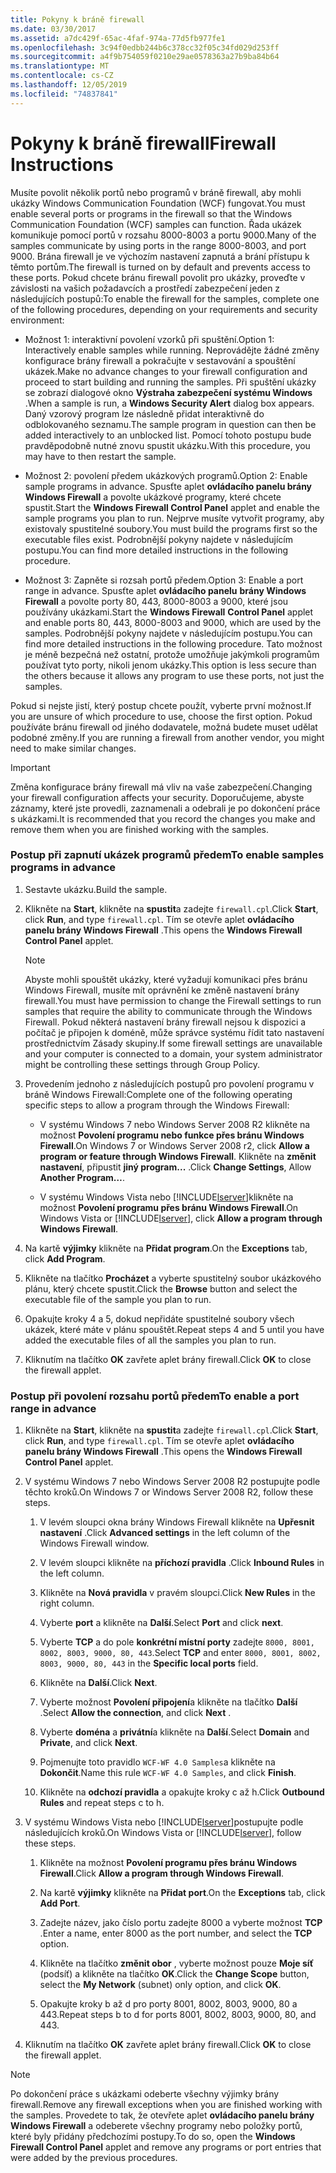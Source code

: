 ```yaml
---
title: Pokyny k bráně firewall
ms.date: 03/30/2017
ms.assetid: a7dc429f-65ac-4faf-974a-77d5fb977fe1
ms.openlocfilehash: 3c94f0edbb244b6c378cc32f05c34fd029d253ff
ms.sourcegitcommit: a4f9b754059f0210e29ae0578363a27b9ba84b64
ms.translationtype: MT
ms.contentlocale: cs-CZ
ms.lasthandoff: 12/05/2019
ms.locfileid: "74837841"
---
```

# <a name="firewall-instructions"></a><span data-ttu-id="686a3-102">Pokyny k bráně firewall</span><span class="sxs-lookup"><span data-stu-id="686a3-102">Firewall Instructions</span></span>
<span data-ttu-id="686a3-103">Musíte povolit několik portů nebo programů v bráně firewall, aby mohli ukázky Windows Communication Foundation (WCF) fungovat.</span><span class="sxs-lookup"><span data-stu-id="686a3-103">You must enable several ports or programs in the firewall so that the Windows Communication Foundation (WCF) samples can function.</span></span> <span data-ttu-id="686a3-104">Řada ukázek komunikuje pomocí portů v rozsahu 8000-8003 a portu 9000.</span><span class="sxs-lookup"><span data-stu-id="686a3-104">Many of the samples communicate by using ports in the range 8000-8003, and port 9000.</span></span> <span data-ttu-id="686a3-105">Brána firewall je ve výchozím nastavení zapnutá a brání přístupu k těmto portům.</span><span class="sxs-lookup"><span data-stu-id="686a3-105">The firewall is turned on by default and prevents access to these ports.</span></span> <span data-ttu-id="686a3-106">Pokud chcete bránu firewall povolit pro ukázky, proveďte v závislosti na vašich požadavcích a prostředí zabezpečení jeden z následujících postupů:</span><span class="sxs-lookup"><span data-stu-id="686a3-106">To enable the firewall for the samples, complete one of the following procedures, depending on your requirements and security environment:</span></span>  
  
- <span data-ttu-id="686a3-107">Možnost 1: interaktivní povolení vzorků při spuštění.</span><span class="sxs-lookup"><span data-stu-id="686a3-107">Option 1: Interactively enable samples while running.</span></span> <span data-ttu-id="686a3-108">Neprovádějte žádné změny konfigurace brány firewall a pokračujte v sestavování a spouštění ukázek.</span><span class="sxs-lookup"><span data-stu-id="686a3-108">Make no advance changes to your firewall configuration and proceed to start building and running the samples.</span></span> <span data-ttu-id="686a3-109">Při spuštění ukázky se zobrazí dialogové okno **Výstraha zabezpečení systému Windows** .</span><span class="sxs-lookup"><span data-stu-id="686a3-109">When a sample is run, a **Windows Security Alert** dialog box appears.</span></span> <span data-ttu-id="686a3-110">Daný vzorový program lze následně přidat interaktivně do odblokovaného seznamu.</span><span class="sxs-lookup"><span data-stu-id="686a3-110">The sample program in question can then be added interactively to an unblocked list.</span></span> <span data-ttu-id="686a3-111">Pomocí tohoto postupu bude pravděpodobně nutné znovu spustit ukázku.</span><span class="sxs-lookup"><span data-stu-id="686a3-111">With this procedure, you may have to then restart the sample.</span></span>  
  
- <span data-ttu-id="686a3-112">Možnost 2: povolení předem ukázkových programů.</span><span class="sxs-lookup"><span data-stu-id="686a3-112">Option 2: Enable sample programs in advance.</span></span> <span data-ttu-id="686a3-113">Spusťte aplet **ovládacího panelu brány Windows Firewall** a povolte ukázkové programy, které chcete spustit.</span><span class="sxs-lookup"><span data-stu-id="686a3-113">Start the **Windows Firewall Control Panel** applet and enable the sample programs you plan to run.</span></span> <span data-ttu-id="686a3-114">Nejprve musíte vytvořit programy, aby existovaly spustitelné soubory.</span><span class="sxs-lookup"><span data-stu-id="686a3-114">You must build the programs first so the executable files exist.</span></span> <span data-ttu-id="686a3-115">Podrobnější pokyny najdete v následujícím postupu.</span><span class="sxs-lookup"><span data-stu-id="686a3-115">You can find more detailed instructions in the following procedure.</span></span>  
  
- <span data-ttu-id="686a3-116">Možnost 3: Zapněte si rozsah portů předem.</span><span class="sxs-lookup"><span data-stu-id="686a3-116">Option 3: Enable a port range in advance.</span></span> <span data-ttu-id="686a3-117">Spusťte aplet **ovládacího panelu** **brány Windows Firewall** a povolte porty 80, 443, 8000-8003 a 9000, které jsou používány ukázkami.</span><span class="sxs-lookup"><span data-stu-id="686a3-117">Start the **Windows Firewall** **Control Panel** applet and enable ports 80, 443, 8000-8003 and 9000, which are used by the samples.</span></span> <span data-ttu-id="686a3-118">Podrobnější pokyny najdete v následujícím postupu.</span><span class="sxs-lookup"><span data-stu-id="686a3-118">You can find more detailed instructions in the following procedure.</span></span> <span data-ttu-id="686a3-119">Tato možnost je méně bezpečná než ostatní, protože umožňuje jakýmkoli programům používat tyto porty, nikoli jenom ukázky.</span><span class="sxs-lookup"><span data-stu-id="686a3-119">This option is less secure than the others because it allows any program to use these ports, not just the samples.</span></span>  
  
 <span data-ttu-id="686a3-120">Pokud si nejste jistí, který postup chcete použít, vyberte první možnost.</span><span class="sxs-lookup"><span data-stu-id="686a3-120">If you are unsure of which procedure to use, choose the first option.</span></span> <span data-ttu-id="686a3-121">Pokud používáte bránu firewall od jiného dodavatele, možná budete muset udělat podobné změny.</span><span class="sxs-lookup"><span data-stu-id="686a3-121">If you are running a firewall from another vendor, you might need to make similar changes.</span></span>  
  
> [!IMPORTANT]
> <span data-ttu-id="686a3-122">Změna konfigurace brány firewall má vliv na vaše zabezpečení.</span><span class="sxs-lookup"><span data-stu-id="686a3-122">Changing your firewall configuration affects your security.</span></span> <span data-ttu-id="686a3-123">Doporučujeme, abyste záznamy, které jste provedli, zaznamenali a odebrali je po dokončení práce s ukázkami.</span><span class="sxs-lookup"><span data-stu-id="686a3-123">It is recommended that you record the changes you make and remove them when you are finished working with the samples.</span></span>  
  
### <a name="to-enable-samples-programs-in-advance"></a><span data-ttu-id="686a3-124">Postup při zapnutí ukázek programů předem</span><span class="sxs-lookup"><span data-stu-id="686a3-124">To enable samples programs in advance</span></span>  
  
1. <span data-ttu-id="686a3-125">Sestavte ukázku.</span><span class="sxs-lookup"><span data-stu-id="686a3-125">Build the sample.</span></span>  
  
2. <span data-ttu-id="686a3-126">Klikněte na **Start**, klikněte na **spustit**a zadejte `firewall.cpl`.</span><span class="sxs-lookup"><span data-stu-id="686a3-126">Click **Start**, click **Run**, and type `firewall.cpl`.</span></span> <span data-ttu-id="686a3-127">Tím se otevře aplet **ovládacího panelu brány Windows Firewall** .</span><span class="sxs-lookup"><span data-stu-id="686a3-127">This opens the **Windows Firewall Control Panel** applet.</span></span>  
  
    > [!NOTE]
    > <span data-ttu-id="686a3-128">Abyste mohli spouštět ukázky, které vyžadují komunikaci přes bránu Windows Firewall, musíte mít oprávnění ke změně nastavení brány firewall.</span><span class="sxs-lookup"><span data-stu-id="686a3-128">You must have permission to change the Firewall settings to run samples that require the ability to communicate through the Windows Firewall.</span></span> <span data-ttu-id="686a3-129">Pokud některá nastavení brány firewall nejsou k dispozici a počítač je připojen k doméně, může správce systému řídit tato nastavení prostřednictvím Zásady skupiny.</span><span class="sxs-lookup"><span data-stu-id="686a3-129">If some firewall settings are unavailable and your computer is connected to a domain, your system administrator might be controlling these settings through Group Policy.</span></span>  
  
3. <span data-ttu-id="686a3-130">Provedením jednoho z následujících postupů pro povolení programu v bráně Windows Firewall:</span><span class="sxs-lookup"><span data-stu-id="686a3-130">Complete one of the following operating specific steps to allow a program through the Windows Firewall:</span></span>  
  
    - <span data-ttu-id="686a3-131">V systému Windows 7 nebo Windows Server 2008 R2 klikněte na možnost **Povolení programu nebo funkce přes bránu Windows Firewall**.</span><span class="sxs-lookup"><span data-stu-id="686a3-131">On Windows 7 or Windows Server 2008 r2, click **Allow a program or feature through Windows Firewall**.</span></span> <span data-ttu-id="686a3-132">Klikněte na **změnit nastavení**, připustit **jiný program...** .</span><span class="sxs-lookup"><span data-stu-id="686a3-132">Click **Change Settings**, Allow **Another Program…**.</span></span>  
  
    - <span data-ttu-id="686a3-133">V systému Windows Vista nebo [!INCLUDE[lserver](../../../../includes/lserver-md.md)]klikněte na možnost **Povolení programu přes bránu Windows Firewall**.</span><span class="sxs-lookup"><span data-stu-id="686a3-133">On Windows Vista or [!INCLUDE[lserver](../../../../includes/lserver-md.md)], click **Allow a program through Windows Firewall**.</span></span>  
  
4. <span data-ttu-id="686a3-134">Na kartě **výjimky** klikněte na **Přidat program**.</span><span class="sxs-lookup"><span data-stu-id="686a3-134">On the **Exceptions** tab, click **Add Program**.</span></span>  
  
5. <span data-ttu-id="686a3-135">Klikněte na tlačítko **Procházet** a vyberte spustitelný soubor ukázkového plánu, který chcete spustit.</span><span class="sxs-lookup"><span data-stu-id="686a3-135">Click the **Browse** button and select the executable file of the sample you plan to run.</span></span>  
  
6. <span data-ttu-id="686a3-136">Opakujte kroky 4 a 5, dokud nepřidáte spustitelné soubory všech ukázek, které máte v plánu spouštět.</span><span class="sxs-lookup"><span data-stu-id="686a3-136">Repeat steps 4 and 5 until you have added the executable files of all the samples you plan to run.</span></span>  
  
7. <span data-ttu-id="686a3-137">Kliknutím na tlačítko **OK** zavřete aplet brány firewall.</span><span class="sxs-lookup"><span data-stu-id="686a3-137">Click **OK** to close the firewall applet.</span></span>  
  
### <a name="to-enable-a-port-range-in-advance"></a><span data-ttu-id="686a3-138">Postup při povolení rozsahu portů předem</span><span class="sxs-lookup"><span data-stu-id="686a3-138">To enable a port range in advance</span></span>  
  
1. <span data-ttu-id="686a3-139">Klikněte na **Start**, klikněte na **spustit**a zadejte `firewall.cpl`.</span><span class="sxs-lookup"><span data-stu-id="686a3-139">Click **Start**, click **Run**, and type `firewall.cpl`.</span></span> <span data-ttu-id="686a3-140">Tím se otevře aplet **ovládacího panelu brány Windows Firewall** .</span><span class="sxs-lookup"><span data-stu-id="686a3-140">This opens the **Windows Firewall Control Panel** applet.</span></span>  
  
2. <span data-ttu-id="686a3-141">V systému Windows 7 nebo Windows Server 2008 R2 postupujte podle těchto kroků.</span><span class="sxs-lookup"><span data-stu-id="686a3-141">On Windows 7 or Windows Server 2008 R2, follow these steps.</span></span>  
  
    1. <span data-ttu-id="686a3-142">V levém sloupci okna brány Windows Firewall klikněte na **Upřesnit nastavení** .</span><span class="sxs-lookup"><span data-stu-id="686a3-142">Click **Advanced settings** in the left column of the Windows Firewall window.</span></span>  
  
    2. <span data-ttu-id="686a3-143">V levém sloupci klikněte na **příchozí pravidla** .</span><span class="sxs-lookup"><span data-stu-id="686a3-143">Click **Inbound Rules** in the left column.</span></span>  
  
    3. <span data-ttu-id="686a3-144">Klikněte na **Nová pravidla** v pravém sloupci.</span><span class="sxs-lookup"><span data-stu-id="686a3-144">Click **New Rules** in the right column.</span></span>  
  
    4. <span data-ttu-id="686a3-145">Vyberte **port** a klikněte na **Další**.</span><span class="sxs-lookup"><span data-stu-id="686a3-145">Select **Port** and click **next**.</span></span>  
  
    5. <span data-ttu-id="686a3-146">Vyberte **TCP** a do pole **konkrétní místní porty** zadejte `8000, 8001, 8002, 8003, 9000, 80, 443`.</span><span class="sxs-lookup"><span data-stu-id="686a3-146">Select **TCP** and enter `8000, 8001, 8002, 8003, 9000, 80, 443` in the **Specific local ports** field.</span></span>  
  
    6. <span data-ttu-id="686a3-147">Klikněte na **Další**.</span><span class="sxs-lookup"><span data-stu-id="686a3-147">Click **Next**.</span></span>  
  
    7. <span data-ttu-id="686a3-148">Vyberte možnost **Povolení připojení**a klikněte na tlačítko **Další** .</span><span class="sxs-lookup"><span data-stu-id="686a3-148">Select **Allow the connection**, and click **Next** .</span></span>  
  
    8. <span data-ttu-id="686a3-149">Vyberte **doména** a **privátní**a klikněte na **Další**.</span><span class="sxs-lookup"><span data-stu-id="686a3-149">Select **Domain** and **Private**, and click **Next**.</span></span>  
  
    9. <span data-ttu-id="686a3-150">Pojmenujte toto pravidlo `WCF-WF 4.0 Samples`a klikněte na **Dokončit**.</span><span class="sxs-lookup"><span data-stu-id="686a3-150">Name this rule `WCF-WF 4.0 Samples`, and click **Finish**.</span></span>  
  
    10. <span data-ttu-id="686a3-151">Klikněte na **odchozí pravidla** a opakujte kroky c až h.</span><span class="sxs-lookup"><span data-stu-id="686a3-151">Click **Outbound Rules** and repeat steps c to h.</span></span>  
  
3. <span data-ttu-id="686a3-152">V systému Windows Vista nebo [!INCLUDE[lserver](../../../../includes/lserver-md.md)]postupujte podle následujících kroků.</span><span class="sxs-lookup"><span data-stu-id="686a3-152">On Windows Vista or [!INCLUDE[lserver](../../../../includes/lserver-md.md)], follow these steps.</span></span>  
  
    1. <span data-ttu-id="686a3-153">Klikněte na možnost **Povolení programu přes bránu Windows Firewall**.</span><span class="sxs-lookup"><span data-stu-id="686a3-153">Click **Allow a program through Windows Firewall**.</span></span>  
  
    2. <span data-ttu-id="686a3-154">Na kartě **výjimky** klikněte na **Přidat port**.</span><span class="sxs-lookup"><span data-stu-id="686a3-154">On the **Exceptions** tab, click **Add Port**.</span></span>  
  
    3. <span data-ttu-id="686a3-155">Zadejte název, jako číslo portu zadejte 8000 a vyberte možnost **TCP** .</span><span class="sxs-lookup"><span data-stu-id="686a3-155">Enter a name, enter 8000 as the port number, and select the **TCP** option.</span></span>  
  
    4. <span data-ttu-id="686a3-156">Klikněte na tlačítko **změnit obor** , vyberte možnost pouze **Moje síť** (podsíť) a klikněte na tlačítko **OK**.</span><span class="sxs-lookup"><span data-stu-id="686a3-156">Click the **Change Scope** button, select the **My Network** (subnet) only option, and click **OK**.</span></span>  
  
    5. <span data-ttu-id="686a3-157">Opakujte kroky b až d pro porty 8001, 8002, 8003, 9000, 80 a 443.</span><span class="sxs-lookup"><span data-stu-id="686a3-157">Repeat steps b to d for ports 8001, 8002, 8003, 9000, 80, and 443.</span></span>  
  
4. <span data-ttu-id="686a3-158">Kliknutím na tlačítko **OK** zavřete aplet brány firewall.</span><span class="sxs-lookup"><span data-stu-id="686a3-158">Click **OK** to close the firewall applet.</span></span>  
  
> [!NOTE]
> <span data-ttu-id="686a3-159">Po dokončení práce s ukázkami odeberte všechny výjimky brány firewall.</span><span class="sxs-lookup"><span data-stu-id="686a3-159">Remove any firewall exceptions when you are finished working with the samples.</span></span> <span data-ttu-id="686a3-160">Provedete to tak, že otevřete aplet **ovládacího panelu brány Windows Firewall** a odeberete všechny programy nebo položky portů, které byly přidány předchozími postupy.</span><span class="sxs-lookup"><span data-stu-id="686a3-160">To do so, open the **Windows Firewall Control Panel** applet and remove any programs or port entries that were added by the previous procedures.</span></span>
